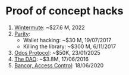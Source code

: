 # Proof of concept hacks

1. [Wintermute](https://github.com/mysteryon88/proof-of-concept-hacks/tree/main/wintermute): ~$27.6 M, 2022
2. [Parity](https://github.com/mysteryon88/proof-of-concept-hacks/tree/main/parity):
   - Wallet hacking: ~$30 M, 19/07/2017
   - Killing the library: ~$300 M, 6/11/2017
3. [Odos Protocol](https://github.com/mysteryon88/proof-of-concept-hacks/tree/main/odos): ~$50K, 23/01/2025
4. [The DAO](https://github.com/mysteryon88/proof-of-concept-hacks/tree/main/thedao): ~$3.8M, 17/06/2016
5. [Bancor, Access Control](https://github.com/mysteryon88/proof-of-concept-hacks/tree/main/bancor): 18/06/2020
